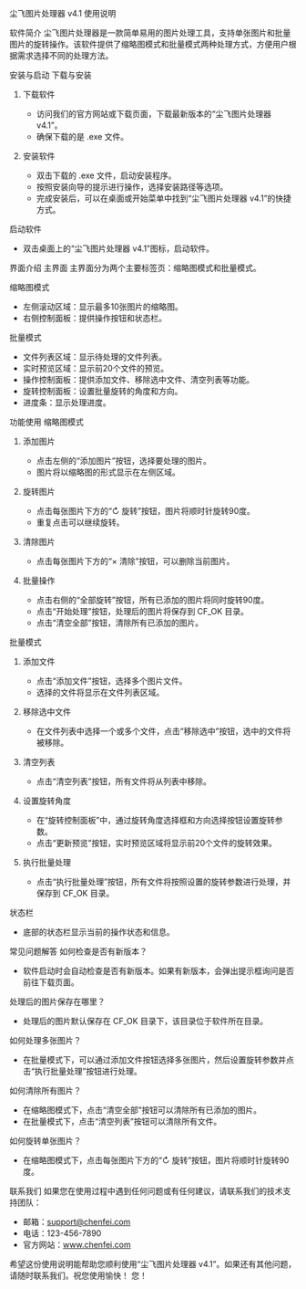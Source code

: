 尘飞图片处理器 v4.1 使用说明

软件简介
尘飞图片处理器是一款简单易用的图片处理工具，支持单张图片和批量图片的旋转操作。该软件提供了缩略图模式和批量模式两种处理方式，方便用户根据需求选择不同的处理方法。

安装与启动
下载与安装
1. 下载软件
   - 访问我们的官方网站或下载页面，下载最新版本的“尘飞图片处理器 v4.1”。
   - 确保下载的是 .exe 文件。

2. 安装软件
   - 双击下载的 .exe 文件，启动安装程序。
   - 按照安装向导的提示进行操作，选择安装路径等选项。
   - 完成安装后，可以在桌面或开始菜单中找到“尘飞图片处理器 v4.1”的快捷方式。

启动软件
- 双击桌面上的“尘飞图片处理器 v4.1”图标，启动软件。

界面介绍
主界面
主界面分为两个主要标签页：缩略图模式和批量模式。

缩略图模式
- 左侧滚动区域：显示最多10张图片的缩略图。
- 右侧控制面板：提供操作按钮和状态栏。

批量模式
- 文件列表区域：显示待处理的文件列表。
- 实时预览区域：显示前20个文件的预览。
- 操作控制面板：提供添加文件、移除选中文件、清空列表等功能。
- 旋转控制面板：设置批量旋转的角度和方向。
- 进度条：显示处理进度。

功能使用
缩略图模式
1. 添加图片
   - 点击左侧的“添加图片”按钮，选择要处理的图片。
   - 图片将以缩略图的形式显示在左侧区域。

2. 旋转图片
   - 点击每张图片下方的“↻ 旋转”按钮，图片将顺时针旋转90度。
   - 重复点击可以继续旋转。

3. 清除图片
   - 点击每张图片下方的“× 清除”按钮，可以删除当前图片。

4. 批量操作
   - 点击右侧的“全部旋转”按钮，所有已添加的图片将同时旋转90度。
   - 点击“开始处理”按钮，处理后的图片将保存到 CF_OK 目录。
   - 点击“清空全部”按钮，清除所有已添加的图片。

批量模式
1. 添加文件
   - 点击“添加文件”按钮，选择多个图片文件。
   - 选择的文件将显示在文件列表区域。

2. 移除选中文件
   - 在文件列表中选择一个或多个文件，点击“移除选中”按钮，选中的文件将被移除。

3. 清空列表
   - 点击“清空列表”按钮，所有文件将从列表中移除。

4. 设置旋转角度
   - 在“旋转控制面板”中，通过旋转角度选择框和方向选择按钮设置旋转参数。
   - 点击“更新预览”按钮，实时预览区域将显示前20个文件的旋转效果。

5. 执行批量处理
   - 点击“执行批量处理”按钮，所有文件将按照设置的旋转参数进行处理，并保存到 CF_OK 目录。

状态栏
- 底部的状态栏显示当前的操作状态和信息。

常见问题解答
如何检查是否有新版本？
- 软件启动时会自动检查是否有新版本。如果有新版本，会弹出提示框询问是否前往下载页面。

处理后的图片保存在哪里？
- 处理后的图片默认保存在 CF_OK 目录下，该目录位于软件所在目录。

如何处理多张图片？
- 在批量模式下，可以通过添加文件按钮选择多张图片，然后设置旋转参数并点击“执行批量处理”按钮进行处理。

如何清除所有图片？
- 在缩略图模式下，点击“清空全部”按钮可以清除所有已添加的图片。
- 在批量模式下，点击“清空列表”按钮可以清除所有文件。

如何旋转单张图片？
- 在缩略图模式下，点击每张图片下方的“↻ 旋转”按钮，图片将顺时针旋转90度。

联系我们
如果您在使用过程中遇到任何问题或有任何建议，请联系我们的技术支持团队：
- 邮箱：support@chenfei.com
- 电话：123-456-7890
- 官方网站：www.chenfei.com

希望这份使用说明能帮助您顺利使用“尘飞图片处理器 v4.1”。如果还有其他问题，请随时联系我们。祝您使用愉快！
您！
